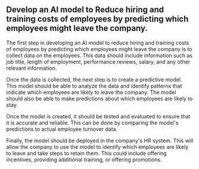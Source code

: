 ## Develop an AI model to Reduce hiring and training costs of employees by predicting which employees might leave the company.



The first step in developing an AI model to reduce hiring and training costs of employees by predicting which employees might leave the company is to collect data on the employees. This data should include information such as job title, length of employment, performance reviews, salary, and any other relevant information.

Once the data is collected, the next step is to create a predictive model. This model should be able to analyze the data and identify patterns that indicate which employees are likely to leave the company. The model should also be able to make predictions about which employees are likely to stay.

Once the model is created, it should be tested and evaluated to ensure that it is accurate and reliable. This can be done by comparing the model's predictions to actual employee turnover data.

Finally, the model should be deployed in the company's HR system. This will allow the company to use the model to identify which employees are likely to leave and take steps to retain them. This could include offering incentives, providing additional training, or offering promotions.
